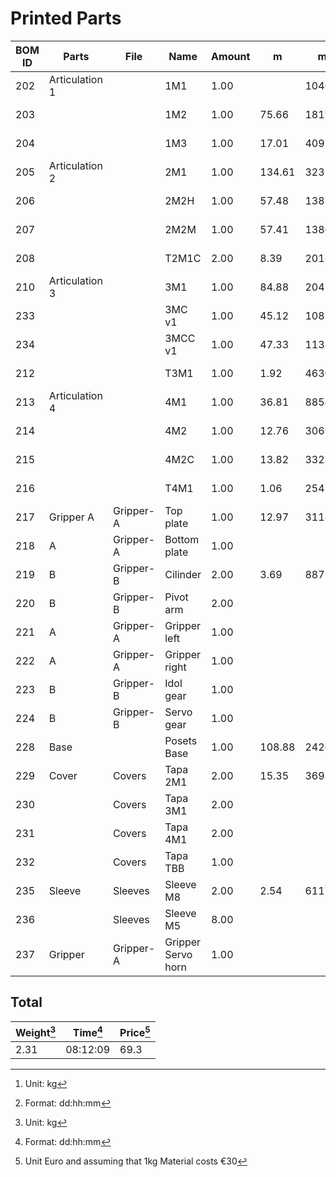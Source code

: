 # Printed Parts

| BOM ID | Parts          | File      | Name               | Amount | m      | mm^3      | weight[^0] | price   | time[^1] |
| ------ | -------------- | --------- | ------------------ | ------ | ------ | --------- | ------ | ------- | -------- |
| 202    | Articulation 1 |           | 1M1                | 1.00   |        | 104682.95 | 129.81 | 3.78 €  | 00:11:13 |
| 203    |                |           | 1M2                | 1.00   | 75.66  | 181987.81 | 225.66 | 6.28 €  | 00:19:31 |
| 204    |                |           | 1M3                | 1.00   | 17.01  | 40911.15  | 50.73  | 1.41 €  | 00:04:41 |
| 205    | Articulation 2 |           | 2M1                | 1.00   | 134.61 | 323784.49 | 401.49 | 11.17 € | 01:10:52 |
| 206    |                |           | 2M2H               | 1.00   | 57.48  | 138251.49 | 171.43 | 4.77 €  | 00:15:10 |
| 207    |                |           | 2M2M               | 1.00   | 57.41  | 138092.06 | 171.23 | 4.76 €  | 00:15:05 |
| 208    |                |           | T2M1C              | 2.00   | 8.39   | 20186.8   | 25.03  | 0.70 €  | 00:02:00 |
| 210    | Articulation 3 |           | 3M1                | 1.00   | 84.88  | 204163.81 | 253.16 | 7.04 €  | 00:21:59 |
| 233    |                |           | 3MC v1             | 1.00   | 45.12  | 108536.4  | 134.59 | 3.74 €  | 00:12:23 |
| 234    |                |           | 3MCC v1            | 1.00   | 47.33  | 113845.58 | 141.17 | 3.93 €  | 00:13:04 |
| 212    |                |           | T3M1               | 1.00   | 1.92   | 4630.04   | 5.74   | 0.16 €  | 00:00:39 |
| 213    | Articulation 4 |           | 4M1                | 1.00   | 36.81  | 88546.19  | 109.80 | 3.05 €  | 00:10:07 |
| 214    |                |           | 4M2                | 1.00   | 12.76  | 30699.4   | 38.07  | 1.06 €  | 00:03:41 |
| 215    |                |           | 4M2C               | 1.00   | 13.82  | 33235.94  | 41.21  | 1.15 €  | 00:04:13 |
| 216    |                |           | T4M1               | 1.00   | 1.06   | 2541.97   | 3.15   | 0.09 €  | 00:00:38 |
| 217    | Gripper A      | Gripper-A | Top plate          | 1.00   | 12.97  | 31184.63  | 38.67  | 1.08 €  | 00:04:05 |
| 218    | A              | Gripper-A | Bottom plate       | 1.00   |        |           |        |         |          |
| 219    | B              | Gripper-B | Cilinder           | 2.00   | 3.69   | 8875.77   | 11.01  | 0.31 €  | 00:01:15 |
| 220    | B              | Gripper-B | Pivot arm          | 2.00   |        |           |        |         |          |
| 221    | A              | Gripper-A | Gripper left       | 1.00   |        |           |        |         |          |
| 222    | A              | Gripper-A | Gripper right      | 1.00   |        |           |        |         |          |
| 223    | B              | Gripper-B | Idol gear          | 1.00   |        |           |        |         |          |
| 224    | B              | Gripper-B | Servo gear         | 1.00   |        |           |        |         |          |
| 228    | Base           |           | Posets Base        | 1.00   | 108.88 | 242639.8  | 300.87 | 8.31 €  | 01:00:43 |
| 229    | Cover          | Covers    | Tapa 2M1           | 2.00   | 15.35  | 36913.35  | 45.77  | 1.27 €  | 00:03:51 |
| 230    |                | Covers    | Tapa 3M1           | 2.00   |        |           |        |         |          |
| 231    |                | Covers    | Tapa 4M1           | 2.00   |        |           |        |         |          |
| 232    |                | Covers    | Tapa TBB           | 1.00   |        |           |        |         |          |
| 235    | Sleeve         | Sleeves   | Sleeve M8          | 2.00   | 2.54   | 6117.33   | 7.59   | 0.21 €  | 00:01:04 |
| 236    |                | Sleeves   | Sleeve M5          | 8.00   |        |           |        |         |          |
| 237    | Gripper        | Gripper-A | Gripper Servo horn | 1.00   |        |           |        |         |          |

## Total 
| Weight[^0] | Time[^1] | Price[^2] |
| --- | --- | --- |
| 2.31 | 08:12:09 | 69.3 |


[^1]: Format: dd:hh:mm
[^0]: Unit: kg
[^2]: Unit Euro and assuming that 1kg Material costs €30
